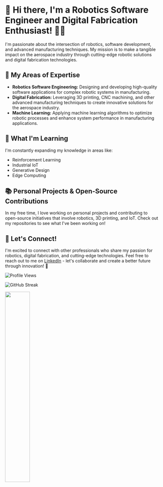 # 👋 Hi there, I'm a Robotics Software Engineer and Digital Fabrication Enthusiast! 👨‍💻

I'm passionate about the intersection of robotics, software development, and advanced manufacturing techniques. My mission is to make a tangible impact on the aerospace industry through cutting-edge robotic solutions and digital fabrication technologies.

## 🚀 My Areas of Expertise

- **Robotics Software Engineering:** Designing and developing high-quality software applications for complex robotic systems in manufacturing.
- **Digital Fabrication:** Leveraging 3D printing, CNC machining, and other advanced manufacturing techniques to create innovative solutions for the aerospace industry.
- **Machine Learning:** Applying machine learning algorithms to optimize robotic processes and enhance system performance in manufacturing applications.

## 🌱 What I'm Learning

I'm constantly expanding my knowledge in areas like:

- Reinforcement Learning
- Industrial IoT
- Generative Design
- Edge Computing

## 📚 Personal Projects & Open-Source Contributions

In my free time, I love working on personal projects and contributing to open-source initiatives that involve robotics, 3D printing, and IoT. Check out my repositories to see what I've been working on!

## 🔗 Let's Connect!

I'm excited to connect with other professionals who share my passion for robotics, digital fabrication, and cutting-edge technologies. Feel free to reach out to me on [LinkedIn](https://www.linkedin.com/in/mengxi-he/) - let's collaborate and create a better future through innovation! 🚀

![Profile Views](https://visitor-badge.glitch.me/badge?page_id=mengxihe.mengxihe)

![GitHub Streak](https://github-readme-streak-stats.herokuapp.com?user=mengxihe&bg_color=0a0c10&ring_color=8b949e&fire_color=8b949e&text_color=c9d1d9&contrib_color=8b949e&curr_streak_color=58a6ff&side_num_color=8b949e&side_label_color=8b949e)

<img src="https://github-readme-streak-stats.herokuapp.com?user=mengxihe&bg_color=0a0c10&ring_color=8b949e&fire_color=8b949e&text_color=c9d1d9&contrib_color=8b949e&curr_streak_color=58a6ff&side_num_color=8b949e&side_label_color=8b949e" width="40%">




